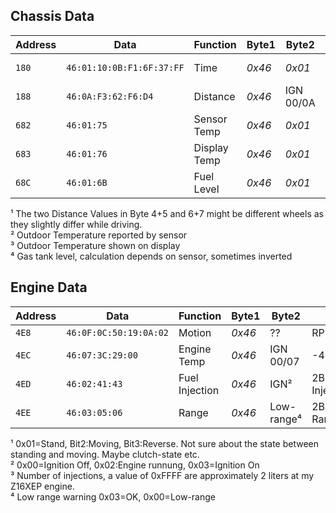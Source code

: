 ## Chassis Data

| Address | Data | Function | Byte1 | Byte2 | Byte3 | Byte4 | Byte5 | Byte6 | Byte7 | Byte8 |
| ------- | ---- | -------- | ----- | ----- | ----- | ----- | ----- | ----- | ----- | ----- |
| `180` | `46:01:10:0B:F1:6F:37:FF` | Time | *0x46* | *0x01* | Year | Month | 5B:Day, 3b:Hour | 2b:Hour, 6b:Minute | Second | ?? |
| `188` | `46:0A:F3:62:F6:D4` | Distance | *0x46* | IGN 00/0A | 2B\*1.5748=cm¹ | <- | 2B\*1.5748=cm¹ | <- | - |
| `682` | `46:01:75` | Sensor Temp | *0x46* | *0x01* | /2-40=°C² | - | - | - | - |
| `683` | `46:01:76` | Display Temp | *0x46* | *0x01* | /2-40=°C³ | - | - | - | - |
| `68C` | `46:01:6B` | Fuel Level | *0x46* | *0x01* | 94-(X/2)=l⁴ | - | - | - | - |

¹ The two Distance Values in Byte 4+5 and 6+7 might be different wheels as they slightly differ while driving.  
² Outdoor Temperature reported by sensor  
³ Outdoor Temperature shown on display  
⁴ Gas tank level, calculation depends on sensor, sometimes inverted


## Engine Data

| Address | Data | Function | Byte1 | Byte2 | Byte3 | Byte4 | Byte5 | Byte6 | Byte7 | Byte8 |
| ------- | ---- | -------- | ----- | ----- | ----- | ----- | ----- | ----- | ----- | ----- |
| `4E8` | `46:0F:0C:50:19:0A:02` | Motion | *0x46* | ?? | RPM | RPM | Speed | ? | Direction¹ | - |
| `4EC` | `46:07:3C:29:00` | Engine Temp | *0x46* | IGN 00/07 | -40=°C | ?? | - | - | - | - |
| `4ED` | `46:02:41:43` | Fuel Injection | *0x46* | IGN² | 2B Injections³ | <- | - | - | - | - |
| `4EE` | `46:03:05:06` | Range | *0x46* | Low-range⁴ | 2B\*0.5=km Range | <- | - | - | - | - |

¹ 0x01=Stand, Bit2:Moving, Bit3:Reverse. Not sure about the state between standing and moving. Maybe clutch-state etc.  
² 0x00=Ignition Off, 0x02:Engine runnung, 0x03=Ignition On  
³ Number of injections, a value of 0xFFFF are approximately 2 liters at my Z16XEP engine.  
⁴ Low range warning 0x03=OK, 0x00=Low-range  
